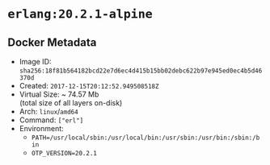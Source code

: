 # `erlang:20.2.1-alpine`

## Docker Metadata

- Image ID: `sha256:18f81b564182bcd22e7d6ec4d415b15bb02debc622b97e945ed0ec4b5d46370d`
- Created: `2017-12-15T20:12:52.949508518Z`
- Virtual Size: ~ 74.57 Mb  
  (total size of all layers on-disk)
- Arch: `linux`/`amd64`
- Command: `["erl"]`
- Environment:
  - `PATH=/usr/local/sbin:/usr/local/bin:/usr/sbin:/usr/bin:/sbin:/bin`
  - `OTP_VERSION=20.2.1`
